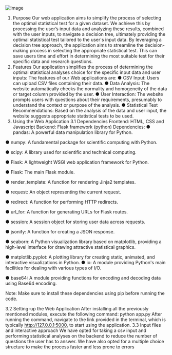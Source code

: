 ![image](https://github.com/Udit64/StatAssist/assets/108218333/fea50f2e-71ea-4e4d-bfb7-484447dd981e)

1. Purpose
Our web application aims to simplify the process of selecting the optimal statistical test for a
given dataset. We achieve this by processing the user’s input data and analyzing these results,
combined with the user inputs, to navigate a decision tree, ultimately providing the optimal
statistical test tailored to the user's input data. By leveraging a decision tree approach, the
application aims to streamline the decision-making process in selecting the appropriate
statistical test. This can save users time and effort in determining the most suitable test for their
specific data and research questions.
2. Features
Our application simplifies the process of determining the optimal statistical analyses choice for
the specific input data and user inputs:
The features of our Web applications are:
● CSV Input: Users can upload CSV files containing their data.
● Data Analysis: The website automatically checks the normality and homogeneity of the data or
target column provided by the user.
● User Interaction: The website prompts users with questions about their requirements,
presumably to understand the context or purpose of the analysis.
● Statistical Test Recommendations: Based on the analysis of the data and user input, the
website suggests appropriate statistical tests to be used.
3. Using the Web Application
3.1 Dependencies
Frontend: HTML, CSS and Javascript
Backend: Flask framework (python)
Dependencies:
● pandas: A powerful data manipulation library for Python.

● numpy: A fundamental package for scientific computing with Python.

● scipy: A library used for scientific and technical computing.

● Flask: A lightweight WSGI web application framework for Python.

● Flask: The main Flask module.

● render_template: A function for rendering Jinja2 templates.

● request: An object representing the current request.

● redirect: A function for performing HTTP redirects.

● url_for: A function for generating URLs for Flask routes.

● session: A session object for storing user data across requests.

● jsonify: A function for creating a JSON response.

● seaborn: A Python visualization library based on matplotlib, providing a high-level interface for drawing attractive statistical graphics.

● matplotlib.pyplot: A plotting library for creating static, animated, and interactive visualizations in Python.
● io: A module providing Python's main facilities for dealing with various types of I/O.

● base64: A module providing functions for encoding and decoding data using Base64
encoding.

Note: Make sure to install these dependencies using pip before running the code.

3.2 Setting-up the Web Application
After installing all the previously mentioned modules, execute the following command:
python app.py
After running the command, navigate to the link provided in the terminal, which is typically
http://127.0.0.1:5000, to start using the application.
3.3 Input files and interactive approach
We have opted for taking a csv input and performing statistical analyses on the backend to
reduce the number of questions the user has to answer. We have also opted for a multiple
choice structure to make the process faster and less prone to errors
